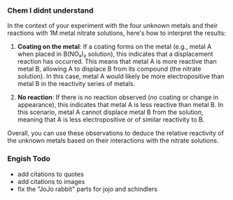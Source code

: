 ### Chem I didnt understand

In the context of your experiment with the four unknown metals and their reactions with 1M metal nitrate solutions, here's how to interpret the results:

1. **Coating on the metal**: If a coating forms on the metal (e.g., metal A when placed in B(NO₃)₂ solution), this indicates that a displacement reaction has occurred. This means that metal A is more reactive than metal B, allowing A to displace B from its compound (the nitrate solution). In this case, metal A would likely be more electropositive than metal B in the reactivity series of metals.
    
2. **No reaction**: If there is no reaction observed (no coating or change in appearance), this indicates that metal A is less reactive than metal B. In this scenario, metal A cannot displace metal B from the solution, meaning that A is less electropositive or of similar reactivity to B.
    

Overall, you can use these observations to deduce the relative reactivity of the unknown metals based on their interactions with the nitrate solutions.


### Engish Todo
- add citations to quotes
- add citations to images
- fix the "JoJo rabbit" parts for jojo and schindlers